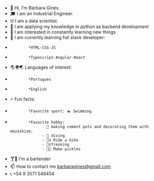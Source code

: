 - 👋 Hi, I’m Bárbara Ginés.
- 🎓 I am an Industrial Engineer.
- 🤓 I am a data scientist.
- 🤝 I am applying my knowledge in python as backend development
- 👀 I am interested in constantly learning new things
- 🌱 I am currently learning full stack developer:
-             *HTML-CSS-JS
-             *Typescript-Angular-React
- 🌎🌍🌏 Languages of interest:
-             *Portugues
-             *English
- ⚡ Fun facts:
-             *Favorite sport: 🏊 Swimming.
-             *Favorite hobby: 
                    - 🎨 making cement pots and decorating them with mozaikism.
                    - 🤿 diving
                    - 🚴‍♀️ Ride a bike
                    - 🏃‍♀️Trenking
                    - 👩‍🍳 Make pickles
                    

-  🍸🍹 I'm a bartender
- 📫 How to contact me barbaragines@gmail.com
- 📞 +54 9 3571 546454

<!---
barbaragines/barbaragines is a ✨ special ✨ repository because its `README.md` (this file) appears on your GitHub profile.
You can click the Preview link to take a look at your changes.
--->
